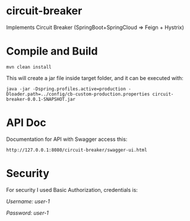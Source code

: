 # circuit-breaker
Implements Circuit Breaker (SpringBoot+SpringCloud => Feign + Hystrix)

# Compile and Build

`mvn clean install`

This will create a jar file inside target folder, and it can be executed with:

`java -jar -Dspring.profiles.active=production -Dloader.path=../config/cb-custom-production.properties circuit-breaker-0.0.1-SNAPSHOT.jar` 


# API Doc
Documentation for API with Swagger access this:

`http://127.0.0.1:8080/circuit-breaker/swagger-ui.html`

# Security
For security I used Basic Authorization, credentials is:

*Username: user-1*

*Password: user-1*
